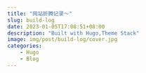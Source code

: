 ```yaml
---
title: "网站折腾记录～"
slug: build-log
date: 2023-01-05T17:08:51+08:00
description: "Built with Hugo,Theme Stack"
image: img/post/build-log/cover.jpg
categories:
    - Hugo
    - Blog
---
```


